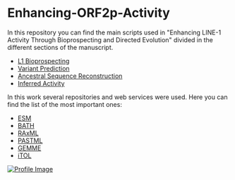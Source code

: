 # Enhancing-ORF2p-Activity

In this repository you can find the main scripts used in "Enhancing LINE-1 Activity Through Bioprospecting and Directed Evolution" divided in the different sections of the manuscript.

- [L1 Bioprospecting](L1%20Bioprospecting/)
- [Variant Prediction](Variant%20Prediction/)
- [Ancestral Sequence Reconstruction](Ancestral%20Sequence%20Reconstruction/)
- [Inferred Activity](Inferred%20Activity/)

In this work several repositories and web services were used. Here you can find the list of the most important ones:

- [ESM](https://github.com/facebookresearch/esm)
- [BATH](https://github.com/TravisWheelerLab/BATH/tree/main)
- [RAxML](https://cme.h-its.org/exelixis/web/software/raxml/)
- [PASTML](https://pastml.pasteur.fr/install)
- [GEMME](http://www.lcqb.upmc.fr/GEMME)
- [iTOL](https://itol.embl.de)

[![Profile Image](https://ellipse.prbb.org/wp-content/uploads/2019/01/Foto-del-mes-Ernest_FIGUERAS_20181001_083124_CC-BY-NC-SA.jpg)](https://github.com/Juanfd-31)


